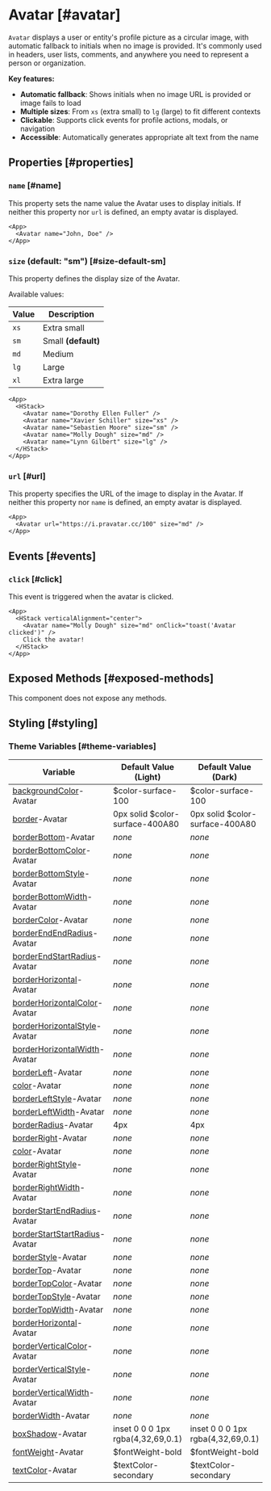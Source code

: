 # Avatar [#avatar]

`Avatar` displays a user or entity's profile picture as a circular image, with automatic fallback to initials when no image is provided. It's commonly used in headers, user lists, comments, and anywhere you need to represent a person or organization.

**Key features:**
- **Automatic fallback**: Shows initials when no image URL is provided or image fails to load
- **Multiple sizes**: From `xs` (extra small) to `lg` (large) to fit different contexts
- **Clickable**: Supports click events for profile actions, modals, or navigation
- **Accessible**: Automatically generates appropriate alt text from the name

## Properties [#properties]

### `name` [#name]

This property sets the name value the Avatar uses to display initials. If neither this property nor `url` is defined, an empty avatar is displayed.

```xmlui-pg copy display name="Example: name"
<App>
  <Avatar name="John, Doe" />
</App>
```

### `size` (default: "sm") [#size-default-sm]

This property defines the display size of the Avatar.

Available values:

| Value | Description |
| --- | --- |
| `xs` | Extra small |
| `sm` | Small **(default)** |
| `md` | Medium |
| `lg` | Large |
| `xl` | Extra large |

```xmlui-pg copy display name="Example: size"
<App>
  <HStack>
    <Avatar name="Dorothy Ellen Fuller" />
    <Avatar name="Xavier Schiller" size="xs" />
    <Avatar name="Sebastien Moore" size="sm" />
    <Avatar name="Molly Dough" size="md" />
    <Avatar name="Lynn Gilbert" size="lg" />
  </HStack>
</App>
```

### `url` [#url]

This property specifies the URL of the image to display in the Avatar. If neither this property nor `name` is defined, an empty avatar is displayed.

```xmlui-pg copy display name="Example: url"
<App>
  <Avatar url="https://i.pravatar.cc/100" size="md" />
</App>
```

## Events [#events]

### `click` [#click]

This event is triggered when the avatar is clicked.

```xmlui-pg copy display name="Example: click"
<App>
  <HStack verticalAlignment="center">
    <Avatar name="Molly Dough" size="md" onClick="toast('Avatar clicked')" />
    Click the avatar!
  </HStack>
</App>
```

## Exposed Methods [#exposed-methods]

This component does not expose any methods.

## Styling [#styling]

### Theme Variables [#theme-variables]

| Variable | Default Value (Light) | Default Value (Dark) |
| --- | --- | --- |
| [backgroundColor](../styles-and-themes/common-units/#color)-Avatar | $color-surface-100 | $color-surface-100 |
| [border](../styles-and-themes/common-units/#border)-Avatar | 0px solid $color-surface-400A80 | 0px solid $color-surface-400A80 |
| [borderBottom](../styles-and-themes/common-units/#border)-Avatar | *none* | *none* |
| [borderBottomColor](../styles-and-themes/common-units/#color)-Avatar | *none* | *none* |
| [borderBottomStyle](../styles-and-themes/common-units/#border-style)-Avatar | *none* | *none* |
| [borderBottomWidth](../styles-and-themes/common-units/#size)-Avatar | *none* | *none* |
| [borderColor](../styles-and-themes/common-units/#color)-Avatar | *none* | *none* |
| [borderEndEndRadius](../styles-and-themes/common-units/#border-rounding)-Avatar | *none* | *none* |
| [borderEndStartRadius](../styles-and-themes/common-units/#border-rounding)-Avatar | *none* | *none* |
| [borderHorizontal](../styles-and-themes/common-units/#border)-Avatar | *none* | *none* |
| [borderHorizontalColor](../styles-and-themes/common-units/#color)-Avatar | *none* | *none* |
| [borderHorizontalStyle](../styles-and-themes/common-units/#border-style)-Avatar | *none* | *none* |
| [borderHorizontalWidth](../styles-and-themes/common-units/#size)-Avatar | *none* | *none* |
| [borderLeft](../styles-and-themes/common-units/#border)-Avatar | *none* | *none* |
| [color](../styles-and-themes/common-units/#color)-Avatar | *none* | *none* |
| [borderLeftStyle](../styles-and-themes/common-units/#border-style)-Avatar | *none* | *none* |
| [borderLeftWidth](../styles-and-themes/common-units/#size)-Avatar | *none* | *none* |
| [borderRadius](../styles-and-themes/common-units/#border-rounding)-Avatar | 4px | 4px |
| [borderRight](../styles-and-themes/common-units/#border)-Avatar | *none* | *none* |
| [color](../styles-and-themes/common-units/#color)-Avatar | *none* | *none* |
| [borderRightStyle](../styles-and-themes/common-units/#border-style)-Avatar | *none* | *none* |
| [borderRightWidth](../styles-and-themes/common-units/#size)-Avatar | *none* | *none* |
| [borderStartEndRadius](../styles-and-themes/common-units/#border-rounding)-Avatar | *none* | *none* |
| [borderStartStartRadius](../styles-and-themes/common-units/#border-rounding)-Avatar | *none* | *none* |
| [borderStyle](../styles-and-themes/common-units/#border-style)-Avatar | *none* | *none* |
| [borderTop](../styles-and-themes/common-units/#border)-Avatar | *none* | *none* |
| [borderTopColor](../styles-and-themes/common-units/#color)-Avatar | *none* | *none* |
| [borderTopStyle](../styles-and-themes/common-units/#border-style)-Avatar | *none* | *none* |
| [borderTopWidth](../styles-and-themes/common-units/#size)-Avatar | *none* | *none* |
| [borderHorizontal](../styles-and-themes/common-units/#border)-Avatar | *none* | *none* |
| [borderVerticalColor](../styles-and-themes/common-units/#color)-Avatar | *none* | *none* |
| [borderVerticalStyle](../styles-and-themes/common-units/#border-style)-Avatar | *none* | *none* |
| [borderVerticalWidth](../styles-and-themes/common-units/#size)-Avatar | *none* | *none* |
| [borderWidth](../styles-and-themes/common-units/#size)-Avatar | *none* | *none* |
| [boxShadow](../styles-and-themes/common-units/#boxShadow)-Avatar | inset 0 0 0 1px rgba(4,32,69,0.1) | inset 0 0 0 1px rgba(4,32,69,0.1) |
| [fontWeight](../styles-and-themes/common-units/#fontWeight)-Avatar | $fontWeight-bold | $fontWeight-bold |
| [textColor](../styles-and-themes/common-units/#color)-Avatar | $textColor-secondary | $textColor-secondary |
